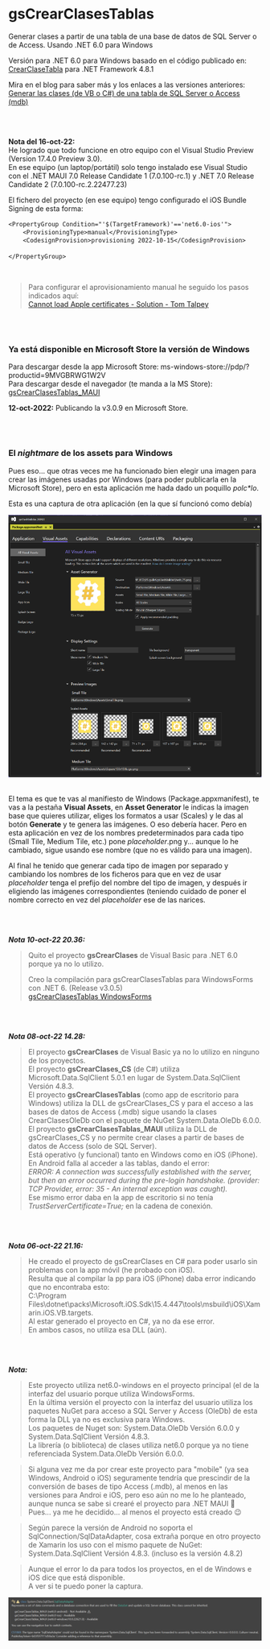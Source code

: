 # gsCrearClasesTablas
Generar clases a partir de una tabla de una base de datos de SQL Server o de Access. Usando .NET 6.0 para Windows

Versión para .NET 6.0 para Windows basado en el código publicado en: [CrearClaseTabla](https://github.com/elGuille-info/CrearClaseTabla) para .NET Framework 4.8.1

Mira en el blog para saber más y los enlaces a las versiones anteriores: [Generar las clases (de VB o C#) de una tabla de SQL Server o Access (mdb)](https://www.elguillemola.com/generar-las-clases-de-una-tabla-de-sql-server-o-access-mdb/)

<br>
<br>

**Nota del 16-oct-22:**
<br>
He logrado que todo funcione en otro equipo con el Visual Studio Preview (Version 17.4.0 Preview 3.0).<br>
En ese equipo (un laptop/portátil) solo tengo instalado ese Visual Studio con el .NET MAUI 7.0 Release Candidate 1 (7.0.100-rc.1) y .NET 7.0 Release Candidate 2 (7.0.100-rc.2.22477.23)<br>

El fichero del proyecto (en ese equipo) tengo configurado el iOS Bundle Signing de esta forma: <br>
```
<PropertyGroup Condition="'$(TargetFramework)'=='net6.0-ios'">
	<ProvisioningType>manual</ProvisioningType>
	<CodesignProvision>provisioning 2022-10-15</CodesignProvision>
	
</PropertyGroup>
```
<br>

>Para configurar el aprovisionamiento manual he seguido los pasos indicados aquí: <br>
>[Cannot load Apple certificates - Solution - Tom Talpey](https://developercommunity.visualstudio.com/t/Cannot-load-Apple-certificates/1692185#T-N1703589)


<br>
<br>

### Ya está disponible en Microsoft Store la versión de Windows

Para descargar desde la app Microsoft Store: ms-windows-store://pdp/?productid=9MVGBRWG1W2V <br>
Para descargar desde el navegador (te manda a la MS Store): [gsCrearClasesTablas_MAUI](https://www.microsoft.com/store/apps/9MVGBRWG1W2V)<br>

**12-oct-2022:** Publicando la v3.0.9 en Microsoft Store.

<br>
<br>

### El _nightmare_ de los assets para Windows

Pues eso... que otras veces me ha funcionado bien elegir una imagen para crear las imágenes usadas por Windows (para poder publicarla en la Microsoft Store), pero en esta aplicación me hada dado un poquillo _polc*lo_.

Esta es una captura de otra aplicación (en la que sí funcionó como debía)

<picture>
<img src="https://github.com/elGuille-info/gsCrearClasesTablas/blob/master/Screenshot%202022-10-10%20231513.png" width="650">
</picture>

<br>
<br>

El tema es que te vas al manifiesto de Windows (Package.appxmanifest), te vas a la pestaña **Visual Assets**, en **Asset Generator** le indicas la imagen base que quieres utilizar, eliges los formatos a usar (Scales) y le das al botón **Generate** y te genera las imágenes.
O eso debería hacer.
Pero en esta aplicación en vez de los nombres predeterminados para cada tipo (Small Tile, Medium Tile, etc.) pone $placeholder$.png y... aunque lo he cambiado, sigue usando ese nombre (que no es válido para una imagen).

Al final he tenido que generar cada tipo de imagen por separado y cambiando los nombres de los ficheros para que en vez de usar $placeholder$ tenga el prefijo del nombre del tipo de imagen, y después ir eligiendo las imágenes correspondientes (teniendo cuidado de poner el nombre correcto en vez del _placeholder_ ese de las narices.


<br>
<br>


_**Nota 10-oct-22 20.36:**_ <br>
>Quito el proyecto **gsCrearClases** de Visual Basic para .NET 6.0 porque ya no lo utilizo.<br>
>
>Creo la compilación para gsCrearClasesTablas para WindowsForms con .NET 6. (Release v3.0.5)<br>
>[gsCrearClasesTablas WindowsForms](https://github.com/elGuille-info/gsCrearClasesTablas/releases/tag/v3.0.5)

<br>
<br>

_**Nota 08-oct-22 14.28:**_ <br>
>El proyecto **gsCrearClases** de Visual Basic ya no lo utilizo en ninguno de los proyectos.<br>
>El proyecto **gsCrearClases_CS** (de C#) utiliza Microsoft.Data.SqlClient 5.0.1 en lugar de System.Data.SqlClient Versión 4.8.3.<br>
>El proyecto **gsCrearClasesTablas** (como app de escritorio para Windows) utiliza la DLL de gsCrearClases_CS y para el acceso a las bases de datos de Access (.mdb) sigue usando la clases CrearClasesOleDb con el paquete de NuGet System.Data.OleDb 6.0.0.<br>
>El proyecto **gsCrearClasesTablas_MAUI** utiliza la DLL de gsCrearClases_CS y no permite crear clases a partir de bases de datos de Access (solo de SQL Server).<br>
>Está operativo (y funcional) tanto en Windows como en iOS (iPhone).<br>
>En Android falla al acceder a las tablas, dando el error:<br>
>	_ERROR: A connection was successfully established with the server, but then an error occurred during the pre-login handshake. (provider: TCP Provider, error: 35 - An internal exception was caught)._<br>
>Ese mismo error daba en la app de escritorio si no tenía _TrustServerCertificate=True;_ en la cadena de conexión.<br>

<br>
<br>

_**Nota 06-oct-22 21.16:**_
>He creado el proyecto de gsCrearClases en C# para poder usarlo sin problemas con la app móvil (he probado con iOS).<br>
>Resulta que al compilar la pp para iOS (iPhone) daba error indicando que no encontraba esto:<br>
C:\Program Files\dotnet\packs\Microsoft.iOS.Sdk\15.4.447\tools\msbuild\iOS\Xamarin.iOS.VB.targets.<br>
>Al estar generado el proyecto en C#, ya no da ese error.<br>
>En ambos casos, no utiliza esa DLL (aún).
<br>
<br>

_**Nota:**_

>Este proyecto utiliza net6.0-windows en el proyecto principal (el de la interfaz del usuario porque utiliza WindowsForms.<br>
>En la última versión el proyecto con la interfaz del usuario utiliza los paquetes NuGet para acceso a SQL Server y Access (OleDb) de esta forma la DLL ya no es exclusiva para Windows.<br>
>Los paquetes de Nuget son: System.Data.OleDb Versión 6.0.0 y System.Data.SqlClient Versión 4.8.3.<br>
>La librería (o biblioteca) de clases utiliza net6.0 porque ya no tiene referenciada System.Data.OleDb Versión 6.0.0.<br>

>Si alguna vez me da por crear este proyecto para "mobile" (ya sea Windows, Android o iOS) seguramente tendría que prescindir de la conversión de bases de tipo Access (.mdb), al menos en las versiones para Androi e iOS, pero eso aún no me lo he planteado, aunque nunca se sabe si crearé el proyecto para .NET MAUI 🤔<br>
>Pues... ya me he decidido... al menos el proyecto está creado 😉

>Según parece la versión de Android no soporta el SqlConnection/SqlDataAdapter, cosa extraña porque en otro proyecto de Xamarin los uso con el mismo paquete de NuGet: System.Data.SqlClient Versión 4.8.3. (incluso es la versión 4.8.2)

>Aunque el error lo da para todos los proyectos, en el de Windows e iOS dice que está disponible.<br>
>A ver si te puedo poner la captura.<br>

![El error en Visual Studio 2022](https://github.com/elGuille-info/gsCrearClasesTablas/blob/master/Screenshot%202022-10-06%20182150.png)
<br>

